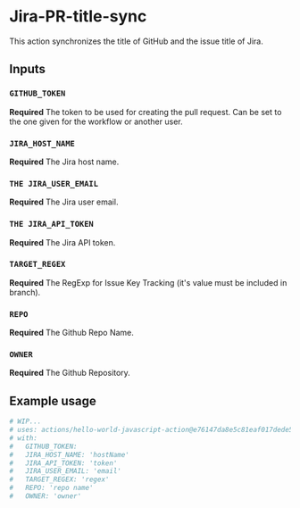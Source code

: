 # Jira-PR-title-sync

This action synchronizes the title of GitHub and the issue title of Jira.

## Inputs

### `GITHUB_TOKEN`

**Required** The token to be used for creating the pull request. Can be set to the one given for the workflow or another user.

### `JIRA_HOST_NAME`

**Required** The Jira host name.

### `THE JIRA_USER_EMAIL`

**Required** The Jira user email.

### `THE JIRA_API_TOKEN`

**Required** The Jira API token.

### `TARGET_REGEX`

**Required** The RegExp for Issue Key Tracking (it's value must be included in branch).

### `REPO`

**Required** The Github Repo Name.

### `OWNER`

**Required** The Github Repository.

## Example usage

```yaml
# WIP...
# uses: actions/hello-world-javascript-action@e76147da8e5c81eaf017dede5645551d4b94427b
# with:
#   GITHUB_TOKEN:
#   JIRA_HOST_NAME: 'hostName'
#   JIRA_API_TOKEN: 'token'
#   JIRA_USER_EMAIL: 'email'
#   TARGET_REGEX: 'regex'
#   REPO: 'repo name'
#   OWNER: 'owner'
```
